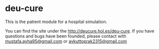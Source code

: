 # deu-cure
This is the patient module for a hospital simulation.

You can find the site under the http://deucure.hol.es/deu-cure. 
If you have questions and bugs have been founded, please contact with mustafa.ayha95@gmail.com or aykuttoprak2315@gmail.com
